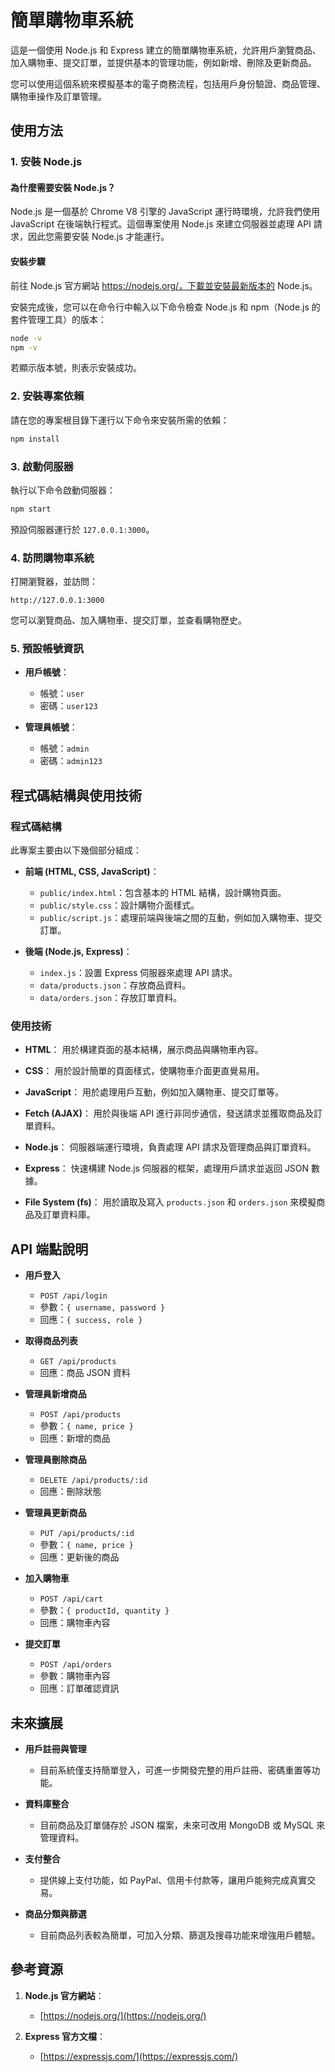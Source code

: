 # 簡單購物車系統

這是一個使用 Node.js 和 Express 建立的簡單購物車系統，允許用戶瀏覽商品、加入購物車、提交訂單，並提供基本的管理功能，例如新增、刪除及更新商品。

您可以使用這個系統來模擬基本的電子商務流程，包括用戶身份驗證、商品管理、購物車操作及訂單管理。

## 使用方法

### 1. 安裝 Node.js

#### 為什麼需要安裝 Node.js？

Node.js 是一個基於 Chrome V8 引擎的 JavaScript 運行時環境，允許我們使用 JavaScript 在後端執行程式。這個專案使用 Node.js 來建立伺服器並處理 API 請求，因此您需要安裝 Node.js 才能運行。

#### 安裝步驟

前往 Node.js 官方網站 https://nodejs.org/，下載並安裝最新版本的 Node.js。

安裝完成後，您可以在命令行中輸入以下命令檢查 Node.js 和 npm（Node.js 的套件管理工具）的版本：

```bash
node -v
npm -v
```

若顯示版本號，則表示安裝成功。

### 2. 安裝專案依賴

請在您的專案根目錄下運行以下命令來安裝所需的依賴：

```bash
npm install
```

### 3. 啟動伺服器

執行以下命令啟動伺服器：

```bash
npm start
```

預設伺服器運行於 `127.0.0.1:3000`。

### 4. 訪問購物車系統

打開瀏覽器，並訪問：

```
http://127.0.0.1:3000
```

您可以瀏覽商品、加入購物車、提交訂單，並查看購物歷史。

### 5. 預設帳號資訊  

- **用戶帳號**：  
  - 帳號：`user`  
  - 密碼：`user123`  

- **管理員帳號**：  
  - 帳號：`admin`  
  - 密碼：`admin123`  

## 程式碼結構與使用技術

### 程式碼結構

此專案主要由以下幾個部分組成：

- **前端 (HTML, CSS, JavaScript)**：
  - `public/index.html`：包含基本的 HTML 結構，設計購物頁面。
  - `public/style.css`：設計購物介面樣式。
  - `public/script.js`：處理前端與後端之間的互動，例如加入購物車、提交訂單。

- **後端 (Node.js, Express)**：
  - `index.js`：設置 Express 伺服器來處理 API 請求。
  - `data/products.json`：存放商品資料。
  - `data/orders.json`：存放訂單資料。

### 使用技術

- **HTML**：
  用於構建頁面的基本結構，展示商品與購物車內容。

- **CSS**：
  用於設計簡單的頁面樣式，使購物車介面更直覺易用。

- **JavaScript**：
  用於處理用戶互動，例如加入購物車、提交訂單等。

- **Fetch (AJAX)**：
  用於與後端 API 進行非同步通信，發送請求並獲取商品及訂單資料。

- **Node.js**：
  伺服器端運行環境，負責處理 API 請求及管理商品與訂單資料。

- **Express**：
  快速構建 Node.js 伺服器的框架，處理用戶請求並返回 JSON 數據。

- **File System (fs)**：
  用於讀取及寫入 `products.json` 和 `orders.json` 來模擬商品及訂單資料庫。

## API 端點說明

- **用戶登入**
  - `POST /api/login`
  - 參數：`{ username, password }`
  - 回應：`{ success, role }`

- **取得商品列表**
  - `GET /api/products`
  - 回應：商品 JSON 資料

- **管理員新增商品**
  - `POST /api/products`
  - 參數：`{ name, price }`
  - 回應：新增的商品

- **管理員刪除商品**
  - `DELETE /api/products/:id`
  - 回應：刪除狀態

- **管理員更新商品**
  - `PUT /api/products/:id`
  - 參數：`{ name, price }`
  - 回應：更新後的商品

- **加入購物車**
  - `POST /api/cart`
  - 參數：`{ productId, quantity }`
  - 回應：購物車內容

- **提交訂單**
  - `POST /api/orders`
  - 參數：購物車內容
  - 回應：訂單確認資訊

## 未來擴展

- **用戶註冊與管理**
  - 目前系統僅支持簡單登入，可進一步開發完整的用戶註冊、密碼重置等功能。

- **資料庫整合**
  - 目前商品及訂單儲存於 JSON 檔案，未來可改用 MongoDB 或 MySQL 來管理資料。

- **支付整合**
  - 提供線上支付功能，如 PayPal、信用卡付款等，讓用戶能夠完成真實交易。

- **商品分類與篩選**
  - 目前商品列表較為簡單，可加入分類、篩選及搜尋功能來增強用戶體驗。

## 參考資源

1. **Node.js 官方網站**：
   - [https://nodejs.org/](https://nodejs.org/)

2. **Express 官方文檔**：
   - [https://expressjs.com/](https://expressjs.com/)